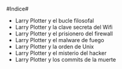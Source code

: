 
#Indice#

* Larry Plotter y el bucle filosofal
* Larry Plotter y la clave secreta del Wifi
* Larry Plotter y el prisionero del firewall
* Larry Plotter y el malware de fuego
* Larry Plotter y la orden de Unix
* Larry Plotter y el misterio del hacker
* Larry Plotter y los commits de la muerte